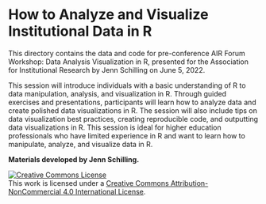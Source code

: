 # How to Analyze and Visualize Institutional Data in R

This directory contains the data and code for pre-conference AIR Forum Workshop: Data Analysis Visualization in R, presented for the Association for Institutional Research by Jenn Schilling on June 5, 2022.

This session will introduce individuals with a basic understanding of R to data manipulation, analysis, and visualization in R. Through guided exercises and presentations, participants will learn how to analyze data and create polished data visualizations in R. The session will also include tips on data visualization best practices, creating reproducible code, and outputting data visualizations in R. This session is ideal for higher education professionals who have limited experience in R and want to learn how to manipulate, analyze, and visualize data in R.

**Materials developed by Jenn Schilling.**  

<a rel="license" href="http://creativecommons.org/licenses/by-nc/4.0/">
<img alt="Creative Commons License" style="border-width:0" src="https://i.creativecommons.org/l/by-nc/4.0/88x31.png" /></a>
<br />This work is licensed under a <a rel="license" href="http://creativecommons.org/licenses/by-nc/4.0/">
Creative Commons Attribution-NonCommercial 4.0 International License</a>.
